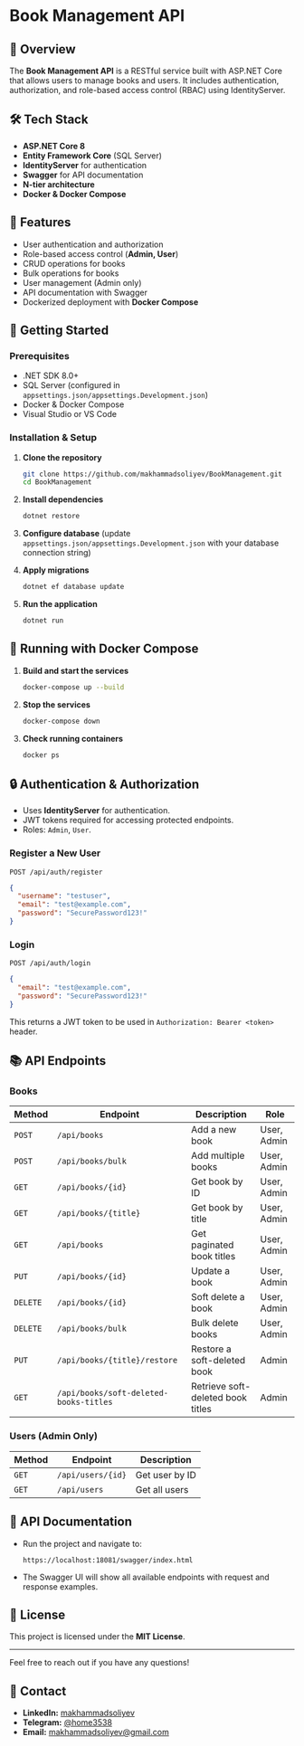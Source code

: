 # Book Management API

## 📌 Overview

The **Book Management API** is a RESTful service built with ASP.NET Core that allows users to manage books and users. It includes authentication, authorization, and role-based access control (RBAC) using IdentityServer.

## 🛠 Tech Stack

- **ASP.NET Core 8**
- **Entity Framework Core** (SQL Server)
- **IdentityServer** for authentication
- **Swagger** for API documentation
- **N-tier architecture**
- **Docker & Docker Compose**

## 🚀 Features

- User authentication and authorization
- Role-based access control (**Admin, User**)
- CRUD operations for books
- Bulk operations for books
- User management (Admin only)
- API documentation with Swagger
- Dockerized deployment with **Docker Compose**

## 🐜 Getting Started

### Prerequisites

- .NET SDK 8.0+
- SQL Server (configured in `appsettings.json/appsettings.Development.json`)
- Docker & Docker Compose
- Visual Studio or VS Code

### Installation & Setup

1. **Clone the repository**

   ```sh
   git clone https://github.com/makhammadsoliyev/BookManagement.git
   cd BookManagement
   ```

2. **Install dependencies**

   ```sh
   dotnet restore
   ```

3. **Configure database** (update `appsettings.json/appsettings.Development.json` with your database connection string)

4. **Apply migrations**

   ```sh
   dotnet ef database update
   ```

5. **Run the application**

   ```sh
   dotnet run
   ```

## 🐳 Running with Docker Compose

1. **Build and start the services**

   ```sh
   docker-compose up --build
   ```

2. **Stop the services**

   ```sh
   docker-compose down
   ```

3. **Check running containers**

   ```sh
   docker ps
   ```

## 🔒 Authentication & Authorization

- Uses **IdentityServer** for authentication.
- JWT tokens required for accessing protected endpoints.
- Roles: `Admin`, `User`.

### Register a New User

```http
POST /api/auth/register
```

```json
{
  "username": "testuser",
  "email": "test@example.com",
  "password": "SecurePassword123!"
}
```

### Login

```http
POST /api/auth/login
```

```json
{
  "email": "test@example.com",
  "password": "SecurePassword123!"
}
```

This returns a JWT token to be used in `Authorization: Bearer <token>` header.

## 📚 API Endpoints

### Books

| Method   | Endpoint                         | Description               | Role        |
| -------- | -------------------------------- | ------------------------- | ----------- |
| `POST`   | `/api/books`                     | Add a new book            | User, Admin |
| `POST`   | `/api/books/bulk`                | Add multiple books        | User, Admin |
| `GET`    | `/api/books/{id}`                | Get book by ID            | User, Admin |
| `GET`    | `/api/books/{title}`             | Get book by title         | User, Admin |
| `GET`    | `/api/books`                     | Get paginated book titles | User, Admin |
| `PUT`    | `/api/books/{id}`                | Update a book             | User, Admin |
| `DELETE` | `/api/books/{id}`                | Soft delete a book        | User, Admin |
| `DELETE` | `/api/books/bulk`                | Bulk delete books         | User, Admin |
| `PUT`    | `/api/books/{title}/restore`     | Restore a soft-deleted book | Admin |
| `GET`    | `/api/books/soft-deleted-books-titles` | Retrieve soft-deleted book titles | Admin |

### Users (Admin Only)

| Method | Endpoint          | Description    |
| ------ | ----------------- | -------------- |
| `GET`  | `/api/users/{id}` | Get user by ID |
| `GET`  | `/api/users`      | Get all users  |

## 📝 API Documentation

- Run the project and navigate to:
  ```
  https://localhost:18081/swagger/index.html
  ```
- The Swagger UI will show all available endpoints with request and response examples.

## 📝 License

This project is licensed under the **MIT License**.

---

Feel free to reach out if you have any questions!

## 👤 Contact

- **LinkedIn:** [makhammadsoliyev](https://www.linkedin.com/in/umidbek-makhammadsoliyev/)
- **Telegram:** [@home3538](https://t.me/hope3538)
- **Email:** makhammadsoliyev@gmail.com
